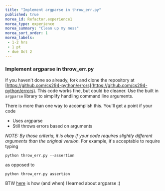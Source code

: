 ```yaml
---
title: "Implement argparse in throw_err.py"
published: true
morea_id: Refactor.experience1
morea_type: experience
morea_summary: "Clean up my mess"
morea_sort_order: 1
morea_labels:
 - 1-2 hrs
 - 1 pt
 - due Oct 2
---
```


### Implement argparse in throw_err.py

If you haven't done so already, fork and clone the repository at [https://github.com/cs294-python/errors](https://github.com/cs294-python/errors). This code works fine, but could be cleaner. Use the built in `argparse` library to simplify handling command line arguments. 

There is more than one way to accomplish this. You'll get a point if your code

- Uses argparse
- Still throws errors based on arguments

*NOTE: By those criteria, it is okay if your code requires slightly different arguments than the original version.* For example, it's acceptable to require typing 

`python throw_err.py --assertion` 

as opposed to 

`python throw_err.py assertion`

BTW [here](https://github.com/genomeannotation/GAG/issues/160) is how (and when) I learned about argparse :)

